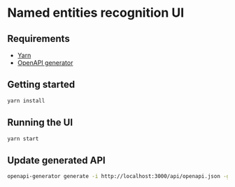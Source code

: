 # Named entities recognition UI

## Requirements

- [Yarn](https://yarnpkg.com/)
- [OpenAPI generator](https://openapi-generator.tech/)

## Getting started

```bash
yarn install
```

## Running the UI

```bash
yarn start
```

## Update generated API

```bash
openapi-generator generate -i http://localhost:3000/api/openapi.json -g typescript-axios -o src/trainer/apigen -c openapi_config.json
```

